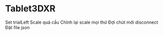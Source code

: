 # Tablet3DXR

Set trialLeft
Scale quả cầu
Chỉnh lại scale mọi thứ
Đợi chút mới disconnect
Đặt file json
